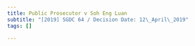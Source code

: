 ```yaml
---
title: Public Prosecutor v Soh Eng Luan
subtitle: "[2019] SGDC 64 / Decision Date: 12\_April\_2019"
tags: []

---
```

